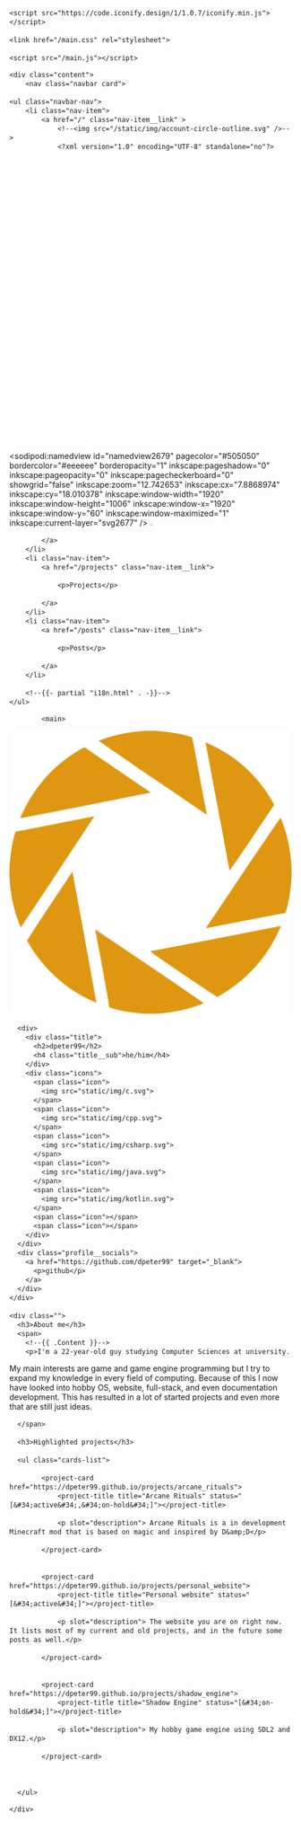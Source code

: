<!DOCTYPE html>
<html lang="eng">

<head>
    <meta charset="UTF-8">
    <meta http-equiv="X-UA-Compatible" content="IE=edge">
    <meta name="viewport" content="width=device-width, initial-scale=1.0">
    <title></title>
    <meta content="dpeter99 - " property="og:title" />
    <meta content="" property="og:description" />
    <meta content=" https://dpeter99.github.io/ " property="og:url" />
    <!--<meta content="https://embed.com/embedimage.png" property="og:image" />-->
    <meta content="#df9711" data-react-helmet="true" name="theme-color" />
    <!--<link rel="stylesheet" href="style/main.css">-->    

    <script src="https://code.iconify.design/1/1.0.7/iconify.min.js"></script>

    <link href="/main.css" rel="stylesheet">

    <script src="/main.js"></script>
</head>

<body class="background-3">

    <div class="content">
        <nav class="navbar card">

    <ul class="navbar-nav">
        <li class="nav-item">
            <a href="/" class="nav-item__link" >
                <!--<img src="/static/img/account-circle-outline.svg" />-->
                <?xml version="1.0" encoding="UTF-8" standalone="no"?>
<svg
   version="1.1"
   viewBox="0 0 24 24"
   id="svg2677"
   sodipodi:docname="account-circle-outline.svg"
   inkscape:version="1.1 (ce6663b3b7, 2021-05-25)"
   xmlns:inkscape="http://www.inkscape.org/namespaces/inkscape"
   xmlns:sodipodi="http://sodipodi.sourceforge.net/DTD/sodipodi-0.dtd"
   xmlns:xlink="http://www.w3.org/1999/xlink"
   xmlns="http://www.w3.org/2000/svg"
   xmlns:svg="http://www.w3.org/2000/svg">
  <style
     id="style2689">
.mian-color { 
    fill:#18191c;
}
</style>
  <defs
     id="defs2681" />
  <sodipodi:namedview
     id="namedview2679"
     pagecolor="#505050"
     bordercolor="#eeeeee"
     borderopacity="1"
     inkscape:pageshadow="0"
     inkscape:pageopacity="0"
     inkscape:pagecheckerboard="0"
     showgrid="false"
     inkscape:zoom="12.742653"
     inkscape:cx="7.8868974"
     inkscape:cy="18.010378"
     inkscape:window-width="1920"
     inkscape:window-height="1006"
     inkscape:window-x="1920"
     inkscape:window-y="60"
     inkscape:window-maximized="1"
     inkscape:current-layer="svg2677" />
  <path
     d="m12 2c-5.5228 0-10 4.4772-10 10 0 5.5228 4.4772 10 10 10 5.5228 0 10-4.4772 10-10 0-5.5228-4.4772-10-10-10m-4.93 16.28c0.43-0.9 3.05-1.78 4.93-1.78s4.5 0.88 4.93 1.78c-1.36 1.08-3.07 1.72-4.93 1.72s-3.57-0.64-4.93-1.72m11.29-1.45c-1.43-1.74-4.9-2.33-6.36-2.33s-4.93 0.59-6.36 2.33c-1.02-1.33-1.64-3.01-1.64-4.83 0-4.41 3.59-8 8-8s8 3.59 8 8c0 1.82-0.62 3.5-1.64 4.83"
     id="path2672" />
  <path
     d="m12 6c-1.94 0-3.5 1.56-3.5 3.5 0 1.94 1.56 3.5 3.5 3.5s3.5-1.56 3.5-3.5c0-1.94-1.56-3.5-3.5-3.5"
     id="path2674" />
  <path
     id="eye"
     d="m 11.928,11.635 c -1.1856,0 -2.1467,-0.96111 -2.1467,-2.1467 0,-1.1856 1.1347,-2.1467 2.1467,-2.1467 1.012,0 2.1467,0.96111 2.1467,2.1467 0,1.1856 -0.96111,2.1467 -2.1467,2.1467 z"
     style="display:inline"
     class="main-color  mian-color" />
  <image
     width="4.0685487"
     height="4.0685487"
     preserveAspectRatio="none"
     style="image-rendering:optimizeQuality"
     xlink:href="/static/img/Aperture_Science_orange.png"
     id="image2713"
     x="9.8937254"
     y="7.4540257" />
</svg>

            </a>
        </li>
        <li class="nav-item">
            <a href="/projects" class="nav-item__link">

                <p>Projects</p>

            </a>
        </li>
        <li class="nav-item">
            <a href="/posts" class="nav-item__link">

                <p>Posts</p>

            </a>
        </li>

        <!--{{- partial "i18n.html" . -}}-->
    </ul>


</nav>

            <main>
  <div class="card card--big">
    <div class="profile">
      <img src="static/img/Aperture_Science_orange.png" alt="">

      <div>
        <div class="title">
          <h2>dpeter99</h2>
          <h4 class="title__sub">he/him</h4>
        </div>
        <div class="icons">
          <span class="icon">
            <img src="static/img/c.svg">
          </span>
          <span class="icon">
            <img src="static/img/cpp.svg">
          </span>
          <span class="icon">
            <img src="static/img/csharp.svg">
          </span>
          <span class="icon">
            <img src="static/img/java.svg">
          </span>
          <span class="icon">
            <img src="static/img/kotlin.svg">
          </span>
          <span class="icon"></span>
          <span class="icon"></span>
        </div>
      </div>
      <div class="profile__socials">
        <a href="https://github.com/dpeter99" target="_blank">
          <p>github</p>
        </a>
      </div>
    </div>

    <div class="">
      <h3>About me</h3>
      <span>
        <!--{{ .Content }}-->
        <p>I'm a 22-year-old guy studying Computer Sciences at university.
My main interests are game and game engine programming but I try to expand my knowledge in every field of computing.
Because of this I now have looked into hobby OS, website, full-stack, and even documentation development. This has resulted in a lot of started projects and even more that are still just ideas.</p>

      </span>

      <h3>Highlighted projects</h3>

      <ul class="cards-list">
        
            <project-card href="https://dpeter99.github.io/projects/arcane_rituals">
                <project-title title="Arcane Rituals" status="[&#34;active&#34;,&#34;on-hold&#34;]"></project-title>

                <p slot="description"> Arcane Rituals is a in development Minecraft mod that is based on magic and inspired by D&amp;D</p>

            </project-card>
            
        
            <project-card href="https://dpeter99.github.io/projects/personal_website">
                <project-title title="Personal website" status="[&#34;active&#34;]"></project-title>

                <p slot="description"> The website you are on right now. It lists most of my current and old projects, and in the future some posts as well.</p>

            </project-card>
            
        
            <project-card href="https://dpeter99.github.io/projects/shadow_engine">
                <project-title title="Shadow Engine" status="[&#34;on-hold&#34;]"></project-title>

                <p slot="description"> My hobby game engine using SDL2 and DX12.</p>

            </project-card>
            
        

      </ul>

  </div>
</main>

    </div>
    
</body>

</html>